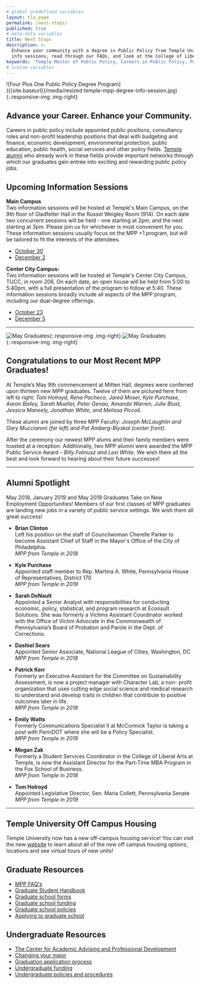 ```yaml
---
# global predefined variables
layout: tla_page
permalink: /next-stops/
published: true
# meta-data variables
title: Next Stops
description: >-
  Enhance your community with a degree in Public Policy from Temple University! Learn about our upcoming 
  info sessions, read through our FAQs, and look at the College of Liberal Arts’ other resources. 
keywords: 'Temple Master of Public Policy, Careers in Public Policy, Public Policy Jobs'
# custom variables
---
```

![Four Plus One Public Policy Degree Program]({{site.baseurl}}/media/resized temple-mpp-degree-info-session.jpg){:.responsive-img .img-right}
## Advance your Career. Enhance your Community.
Careers in public policy include appointed public positions, consultancy roles and non-profit leadership positions that deal with budgeting and finance, economic development, environmental protection, public education, public health, social services and other policy fields. [Temple alumni](http://www.alumni.temple.edu/s/705/alumni/16/interior.aspx?sid=705&gid=1&pgid=3703) who already work in these fields provide important networks through which our graduates gain entrée into exciting and rewarding public policy jobs.

## Upcoming Information Sessions
**Main Campus**<br>
Two information sessions will be hosted at Temple's Main Campus, on the 9th floor of Gladfelter Hall in the Russel Weigley Room (914). On each date two concurrent sessions will be held - one starting at 2pm, and the next starting at 3pm. Please join us for whichever is most convenient for you. These information sessions usually focus on the MPP +1 program, but will be tailored to fit the interests of the attendees.

- [October 30](https://events.temple.edu/mpp-info-session-1030-tu-main)
- [December 2](https://events.temple.edu/mpp-info-session-122-tu-main)

**Center City Campus:**<br>
Two information sessions will be hosted at Temple's Center City Campus, TUCC, in room 206. On each date, an open house will be held from 5:00 to 5:40pm, with a full presentation of the program to follow at 5:40. These information sessions broadly include all aspects of the MPP program, including our dual-degree offerings.

- [October 23](https://events.temple.edu/mpp-info-session-1023-tucc) 
- [December 5](https://events.temple.edu/mpp-info-session-125-tucc)

___

![May Graduates]({{site.baseurl}}/media/resized4S19_grads.jpg){:.responsive-img .img-right}
![May Graduates]({{site.baseurl}}/media/resized3S19_awards.jpg){:.responsive-img .img-right}
## Congratulations to our Most Recent MPP Graduates!
At Temple’s May 9th commencement at Mitten Hall, degrees were conferred upon thirteen new MPP graduates. Twelve of them are pictured here from left to right: _Tom Holroyd, Rena Pacheco, Jared Moser, Kyle Purchase, Aaron Bailey, Sarah Mueller, Peter Genao, Amanda Warren, Julie Blust, Jessica Maneely, Jonathan White, and Melissa Piccoli_.

These alumni are joined by three MPP Faculty: _Joseph McLaughlin and Gary Mucciaroni (far left) and Pat Amberg-Blyskal (center front)_.

After the ceremony our newest MPP alums and their family members were toasted at a reception. Additionally, two MPP alumni were awarded the MPP Public Service Award – _Billy Folinusz and Lexi White_. We wish them all the best and look forward to hearing about their future successes!

___

## Alumni Spotlight
May 2018, January 2019 and May 2019 Graduates Take on New Employment Opportunities! Members of our first classes of MPP graduates are landing new jobs in a variety of public service settings. We wish them all great success!

- **Brian Clinton**<br/>
Left his position on the staff of Councilwoman Cherelle Parker to become Assistant Chief of Staff in the Mayor's Office of the City of Philadelphia.<br/>
_MPP from Temple in 2018_<br/>
    
- **Kyle Purchase**<br/>
Appointed staff member to Rep. Martina A. White, Pennsylvania House of Representatives, District 170<br/>
_MPP from Temple in 2019_<br/>
	
- **Sarah DeNault**<br/>
Appointed a Senior Analyst with responsibilities for conducting economic, policy, statistical, and program research at Econsult Solutions. She was formerly a Victims Assistant Coordinator worked with the Office of Victim Advocate in the Commonwealth of Pennsylvania’s Board of Probation and Parole in the Dept. of Corrections.

- **Dashiel Sears**<br/>
Appointed Senior Associate, National League of Cities, Washington, DC<br/>
 _MPP from Temple in 2018_<br/>
	
- **Patrick Kerr**<br/>
Formerly an Executive Assistant for the Committee on Sustainability Assessment, is now a project manager with Character Lab, a non-     profit organization that uses cutting edge social science and medical research to understand and develop traits in children that contribute to positive outcomes later in life.<br/>
_MPP from Temple in 2018_<br/>
	
- **Emily Watts**<br/>
Formerly Communications Specialist II at McCormick Taylor is taking a post with PennDOT where she will be a Policy Specialist.<br/>
_MPP from Temple in 2019_<br/>
	
- **Megan Zak**<br/>
Formerly a Student Services Coordinator in the College of Liberal Arts at Temple, is now the Assistant Director for the Part-Time MBA   Program in the Fox School of Business.<br/>
_MPP from Temple in 2018_<br/>  
	
- **Tom Holroyd**<br/>
Appointed Legislative Director, Sen. Maria Collett, Pennsylvania Senate<br/>
_MPP from Temple in 2019_<br/>   
	
___

## Temple University Off Campus Housing
Temple University now has a new off-campus housing service! You can visit the new [website](https://offcampus.temple.edu/) to learn about all of the new off campus housing options, locations and see virtual tours of new units! 

## Graduate Resources
- [MPP FAQ's](https://drive.google.com/file/d/1WYBYQnDnijsGmn2w6jSWTXVXl-kAuR-e/view?usp=sharing)
- [Graduate Student Handbook](http://bulletin.temple.edu/graduate/graduate-policies/)
- [Graduate school forms](http://www.temple.edu/grad/forms/index.htm)
- [Graduate school funding](http://www.temple.edu/grad/finances/index.htm)
- [Graduate school policies](http://www.temple.edu/grad/policies/index.htm)
- [Applying to graduate school](http://www.temple.edu/grad/admissions/howtoapply.htm)

## Undergraduate Resources
- [The Center for Academic Advising and Professional Development](https://liberalarts.temple.edu/advising)
- [Changing your major](http://www.temple.edu/studentaffairs/orientation/freshman-orientation/changing-your-major.asp)
- [Graduation application process](http://www.temple.edu/registrar/students/graduation)
- [Undergraduate funding](http://sfs.temple.edu/)
- [Undergraduate policies and procedures](http://bulletin.temple.edu/undergraduate/academic-policies/)
